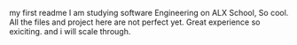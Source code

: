 my first readme
I am studying software Engineering on ALX School, So cool.
All the files and project here are not perfect yet.
Great experience so exiciting.
and i will scale through.
